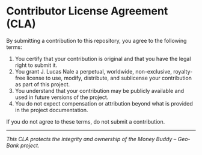 # Contributor License Agreement (CLA)

By submitting a contribution to this repository, you agree to the following terms:

1. You certify that your contribution is original and that you have the legal right to submit it.
2. You grant J. Lucas Nale a perpetual, worldwide, non-exclusive, royalty-free license to use, modify, distribute, and sublicense your contribution as part of this project.
3. You understand that your contribution may be publicly available and used in future versions of the project.
4. You do not expect compensation or attribution beyond what is provided in the project documentation.

If you do not agree to these terms, do not submit a contribution.

---

*This CLA protects the integrity and ownership of the Money Buddy – Geo-Bank project.*
